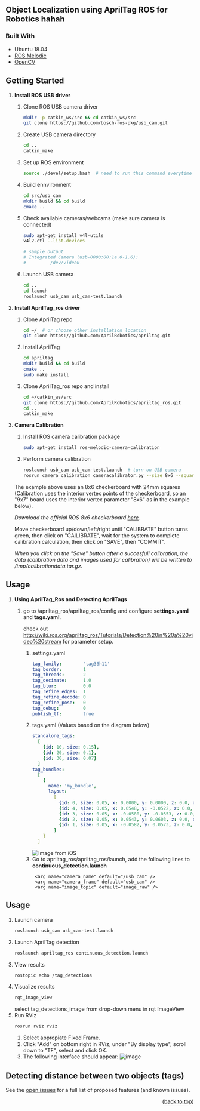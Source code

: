 <!-- ABOUT THE PROJECT -->
## Object Localization using AprilTag ROS for Robotics hahah


### Built With

* Ubuntu 18.04
* [ROS Melodic](http://wiki.ros.org/melodic/Installation/Ubuntu)
* [OpenCV](https://docs.opencv.org/3.4/d7/d9f/tutorial_linux_install.html)



<!-- GETTING STARTED -->
## Getting Started
1. **Install ROS USB driver**

    1. Clone ROS USB camera driver
        ```sh
       mkdir -p catkin_ws/src && cd catkin_ws/src
       git clone https://github.com/bosch-ros-pkg/usb_cam.git
       ```
    2. Create USB camera directory
       ```sh
       cd ..
       catkin_make
       ```
    3. Set up ROS environment
       ```sh
       source ./devel/setup.bash  # need to run this command everytime a new terminal window is opened
       ```
    4. Build ennvironment
       ```sh
       cd src/usb_cam
       mkdir build && cd build
       cmake ..
       ```
    5. Check available cameras/webcams (make sure camera is connected)
        ```sh
        sudo apt-get install v4l-utils
        v4l2-ctl --list-devices

        # sample output
        # Integrated Camera (usb-0000:00:1a.0-1.6):
        #         /dev/video0
        ```
    6. Launch USB camera
        ```sh
        cd ..
        cd launch
        roslaunch usb_cam usb_cam-test.launch
        ```
2. **Install AprilTag_ros driver**
    1. Clone AprilTag repo
        ```sh
        cd ~/  # or choose other installation location
        git clone https://github.com/AprilRobotics/apriltag.git
        ```
    2. Install AprilTag
        ```sh
        cd apriltag
        mkdir build && cd build
        cmake ..
        sudo make install
        ```
    3. Clone AprilTag_ros repo and install
        ```sh
        cd ~/catkin_ws/src
        git clone https://github.com/AprilRobotics/apriltag_ros.git
        cd ..
        catkin_make
        ```
3. **Camera Calibration**
    1. Install ROS camera calibration package
        ```sh
        sudo apt-get install ros-melodic-camera-calibration
        ```
    2. Perform camera calibration
        ```sh
        roslaunch usb_cam usb_cam-test.launch  # turn on USB camera
        rosrun camera_calibration cameracalibrator.py --size 8x6 --square 0.024 image:=/usb_cam/image_raw camera:=/usb_cam
        ```
    The example above uses an 8x6 checkerboard with 24mm squares (Calibration uses the interior vertex points of the checkerboard, so an "9x7" board uses the interior vertex parameter "8x6" as in the example below). 

    _Download the official ROS 8x6 checkerboard [here](http://wiki.ros.org/camera_calibration/Tutorials/MonocularCalibration?action=AttachFile&do=view&target=check-108.pdf)._

    Move checkerboard up/down/left/right until "CALIBRATE" button turns green, then click on "CAILIBRATE", wait for the system to complete calibration calculation, then click on "SAVE", then "COMMIT".

    _When you click on the "Save" button after a succesfull calibration, the data (calibration data and images used for calibration) will be written to /tmp/calibrationdata.tar.gz._

## Usage
1. **Using AprilTag_Ros and Detecting AprilTags**
    1. go to /apriltag_ros/apriltag_ros/config and configure **settings.yaml** and **tags.yaml**.
    
        check out http://wiki.ros.org/apriltag_ros/Tutorials/Detection%20in%20a%20video%20stream for parameter setup.

        1. settings.yaml 
            ```yaml
            tag_family:        'tag36h11'
            tag_border:        1 
            tag_threads:       2 
            tag_decimate:      1.0 
            tag_blur:          0.0 
            tag_refine_edges:  1 
            tag_refine_decode: 0 
            tag_refine_pose:   0 
            tag_debug:         0 
            publish_tf:        true
            ```
        2. tags.yaml (Values based on the diagram below)
            ```yaml
            standalone_tags:
              [
                {id: 10, size: 0.15},
                {id: 20, size: 0.1},
                {id: 30, size: 0.07}
              ]
            tag_bundles:
              [
                {
                  name: 'my_bundle',
                  layout:
                    [
                      {id: 0, size: 0.05, x: 0.0000, y: 0.0000, z: 0.0, qw: 1.0, qx: 0.0, qy: 0.0, qz: 0.0},
                      {id: 4, size: 0.05, x: 0.0548, y: -0.0522, z: 0.0, qw: 1.0, qx: 0.0, qy: 0.0, qz: 0.0},
                      {id: 3, size: 0.05, x: -0.0580, y: -0.0553, z: 0.0, qw: 1.0, qx: 0.0, qy: 0.0, qz: 0.0},
                      {id: 2, size: 0.05, x: 0.0543, y: 0.0603, z: 0.0, qw: 1.0, qx: 0.0, qy: 0.0, qz: 0.0},
                      {id: 1, size: 0.05, x: -0.0582, y: 0.0573, z: 0.0, qw: 1.0, qx: 0.0, qy: 0.0, qz: 0.0}
                    ]
                }
              ]
              ```
              ![Image from iOS](https://user-images.githubusercontent.com/107154811/193395390-64fb8e61-8caa-4620-9a18-d40dadf45851.jpg)
        3. Go to apriltag_ros/apriltag_ros/launch, add the following lines to **continuous_detection.launch**
            ```launch
             <arg name="camera_name" default="/usb_cam" />
             <arg name="camera_frame" default="usb_cam" />  
             <arg name="image_topic" default="image_raw" />
             ```
         

## Usage
1. Launch camera
    ```sh
    roslaunch usb_cam usb_cam-test.launch
    ```
2. Launch AprilTag detection
    ```sh
    roslaunch apriltag_ros continuous_detection.launch
    ```
3. View results
    ```sh
    rostopic echo /tag_detections
    ```
4. Visualize results
    ```sh
    rqt_image_view
    ```
    select tag_detections_image from drop-down menu in rqt ImageView
5. Run RViz
    ```sh
    rosrun rviz rviz
    ```
    1. Select appropiate Fixed Frame.
    2. Click "Add" on bottom right in RViz, under "By display type", scroll down to "TF", select and click OK.
    3. The following interface should appear:
    ![image](https://user-images.githubusercontent.com/107154811/193395706-a692427b-5fc0-4f4f-8c2b-cedd928a8de3.png)






<!-- Distance -->
## Detecting distance between two objects (tags)








See the [open issues](https://github.com/github_username/repo_name/issues) for a full list of proposed features (and known issues).

<p align="right">(<a href="#readme-top">back to top</a>)</p>

